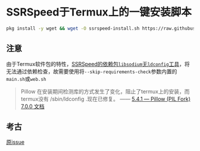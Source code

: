 # SSRSpeed于Termux上的一键安装脚本
```bash
pkg install -y wget && wget -O ssrspeed-install.sh https://raw.githubusercontent.com/w311ang/SSRSpeed-script/master/install.sh && bash ssrspeed-install.sh
```
## 注意
由于Termux软件包的特性，[SSRSpeed的依赖包`libsodium`无`ldconfig`工具](https://www.osgeo.cn/pillow/releasenotes/5.4.1.html)，将无法通过依赖检查，故需要使用将`--skip-requirements-check`参数内置的`main.sh`或`web.sh`
> Pillow 在安装期间检测库的方式发生了变化，阻止了termux上的安装，而termux没有 /sbin/ldconfig .现在已修复。
—— [5.4.1 — Pillow (PIL Fork) 7.0.0 文档](https://www.osgeo.cn/pillow/releasenotes/5.4.1.html)
## 考古
[原issue](https://github.com/NyanChanMeow/SSRSpeed/issues/108)
